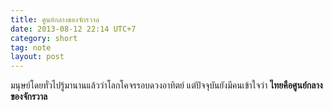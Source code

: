 ```yaml
---
title: ศูนย์กลางของจักรวาล
date: 2013-08-12 22:14 UTC+7
category: short
tag: note
layout: post
---
```


มนุษย์โดยทั่วไปรู้มานานแล้วว่าโลกโคจรรอบดวงอาทิตย์ แต่ปัจจุบันยังมีคนเข้าใจว่า **ไทยคือศูนย์กลางของจักรวาล**
